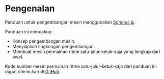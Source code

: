 # Pengenalan

Panduan untuk pengembangan mesin menggunakan [Sonolus.js](https://github.com/Sonolus/sonolus.js) .

Panduan ini mencakup:

- Konsep pengembangan mesin.
- Menyiapkan lingkungan pengembangan.
- Membuat mesin permainan ritme satu-jalur-ketuk-saja yang lengkap dari awal.

Kode sumber mesin permainan ritme satu-jalur-ketuk-saja dari panduan ini dapat ditemukan di [GitHub](https://github.com/Sonolus/wiki-sonolus.js-guide-code) .
